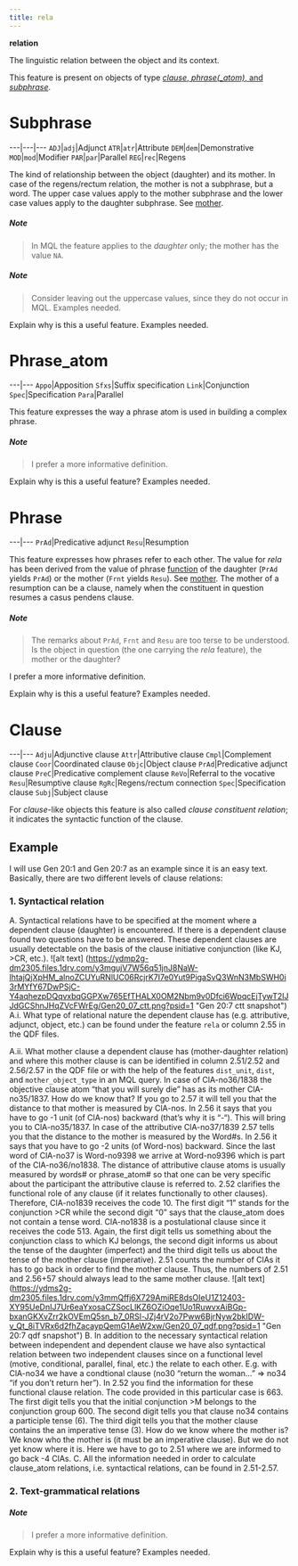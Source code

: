 ```yaml
---
title: rela
---
```


**relation**


The linguistic relation between the object and its context.

This feature is present on objects of type [*clause*, *phrase(_atom)*, and *subphrase*](otype).

# Subphrase


---|---|---
`ADJ`|`adj`|Adjunct
`ATR`|`atr`|Attribute
`DEM`|`dem`|Demonstrative
`MOD`|`mod`|Modifier
`PAR`|`par`|Parallel
`REG`|`rec`|Regens

The kind of relationship between the object (daughter) and its mother.
In case of the regens/rectum relation, the mother is not a subphrase, but a word.
The upper case values apply to the mother subphrase and the lower case values apply to the daughter subphrase.
See [mother](mother).

##### Note
> In MQL the feature applies to the *daughter* only; the mother has the value `NA`.

##### Note
> Consider leaving out the uppercase values, since they do not occur in MQL.
Examples needed.

Explain why is this a useful feature. Examples needed.

# Phrase_atom


---|---
`Appo`|Apposition
`Sfxs`|Suffix specification
`Link`|Conjunction
`Spec`|Specification
`Para`|Parallel

This feature expresses the way a phrase atom is used in building a complex phrase.

##### Note
> I prefer a more informative definition.

Explain why is this a useful feature? Examples needed.


# Phrase


---|---
`PrAd`|Predicative adjunct
`Resu`|Resumption

This feature expresses how phrases refer to each other.
The value for *rela* has been derived from the value of phrase [function](function) of the daughter
(`PrAd` yields `PrAd`)
or the mother (`Frnt` yields `Resu`).
See [mother](mother).
The mother of a resumption can be a clause, namely when the constituent in question resumes a casus pendens clause.

##### Note
> The remarks about `PrAd`, `Frnt` and `Resu` are too terse to be understood.
Is the object in question (the one carrying the *rela* feature), the mother or the daughter?

I prefer a more informative definition.

Explain why is this a useful feature? Examples needed.

# Clause


---|---
`Adju`|Adjunctive clause
`Attr`|Attributive clause
`Cmpl`|Complement clause
`Coor`|Coordinated clause
`Objc`|Object clause
`PrAd`|Predicative adjunct clause
`PreC`|Predicative complement clause
`ReVo`|Referral to the vocative
`Resu`|Resumptive clause
`RgRc`|Regens/rectum connection
`Spec`|Specification clause
`Subj`|Subject clause

For *clause*-like objects this feature is also called *clause constituent relation*;
it indicates the syntactic function of the clause.

## Example
I will use Gen 20:1 and Gen 20:7 as an example since it is an easy text. Basically, there are two different levels of clause relations:
### 1. Syntactical relation
A. Syntactical relations have to be specified at the moment where a dependent clause (daughter) is encountered. If there is a dependent clause found two questions have to be answered. These dependent clauses are usually detectable on the basis of the clause initiative conjunction (like KJ, >CR, etc.).
![alt text] (https://ydmp2g-dm2305.files.1drv.com/y3mgujV7W56q51jnJ8NaW-lhtajQjXpHM_alnoZCUYuRNlUC06RcjrK7I7e0Yut9PigaSvQ3WnN3MbSWH0i3rMYfY67DwPSjC-Y4aqhezpDQqvxbqGGPXw765EfTHALX0OM2Nbm9v0Dfci6WpqcEjTywT2lJJdGCShnJHqZVcFWrEg/Gen20_07_ctt.png?psid=1 "Gen 20:7 ctt snapshot")
A.i. What type of relational nature the dependent clause has (e.g. attributive, adjunct, object, etc.) can be found under the feature `rela` or column 2.55 in the QDF files.  

A.ii. What mother clause a dependent clause has (mother-daughter relation) and where this mother clause is can be identified in column 2.51/2.52 and 2.56/2.57 in the QDF file or with the help of the features `dist_unit`, `dist`, and `mother_object_type` in an MQL query.
In case of ClA-no36/1838 the objective clause atom “that you will surely die” has as its mother ClA-no35/1837. How do we know that? If you go to 2.57 it will tell you that the distance to that mother is measured by ClA-nos. In 2.56 it says that you have to go -1 unit (of ClA-nos) backward (that’s why it is “-“). This will bring you to ClA-no35/1837.
In case of the attributive ClA-no37/1839 2.57 tells you that the distance to the mother is measured by the Word#s. In 2.56 it says that you have to go -2 units (of Word-nos) backward. Since the last word of ClA-no37 is Word-no9398 we arrive at Word-no9396 which is part of the ClA-no36/no1838. The distance of attributive clause atoms is usually measured by words# or phrase_atom# so that one can be very specific about the participant the attributive clause is referred to. 2.52 clarifies the functional role of any clause (if it relates functionally to other clauses). Therefore, ClA-no1839 receives the code 10. The first digit “1” stands for the conjunction >CR while the second digit “0” says that the clause_atom does not contain a tense word. ClA-no1838 is a postulational clause since it receives the code 513. Again, the first digit tells us something about the conjunction class to which KJ belongs, the second digit informs us about the tense of the daughter (imperfect) and the third digit tells us about the tense of the mother clause (imperative). 2.51 counts the number of ClAs it has to go back in order to find the mother clause. Thus, the numbers of 2.51 and 2.56+57 should always lead to the same mother clause.
![alt text] (https://ydms2g-dm2305.files.1drv.com/y3mmQffj6X729AmiRE8dsOIeU1Z12403-XY95UeDnIJ7Ur6eaYxosaCZSocLlKZ6OZiOqe1Uo1RuwvxAiBGp-bxanGKXvZrr2kOVEmQ5sn_b7_0RSl-JZj4rV2o7Pww6BjrNyw2bkIDW-v_Qt_8iTVRx6d2fhZacaypQemG1AeW2xw/Gen20_07_qdf.png?psid=1 "Gen 20:7 qdf snapshot") 
B. In addition to the necessary syntactical relation between independent and dependent clause we have also syntactical relation between two independent clauses since on a functional level (motive, conditional, parallel, final, etc.) the relate to each other. E.g. with ClA-no34 we have a condtional clause (no30 “return the woman…” => no34 “if you don’t return her”). In 2.52 you find the information for these functional clause relation. The code provided in this particular case is 663. The first digit tells you that the initial conjunction >M belongs to the conjunction group 600. The second digit tells you that clause no34 contains a participle tense (6). The third digit tells you that the mother clause contains the an imperative tense (3). How do we know where the mother is? We know who the mother is (it must be an imperative clause). But we do not yet know where it is. Here we have to go to 2.51 where we are informed to go back -4 ClAs.
C. All the information needed in order to calculate clause_atom relations, i.e. syntactical relations, can be found in 2.51-2.57.

### 2. Text-grammatical relations

##### Note
> I prefer a more informative definition.

Explain why is this a useful feature? Examples needed.

